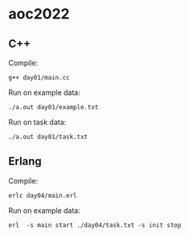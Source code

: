 # aoc2022

## C++

Compile:

```
g++ day01/main.cc
```

Run on example data:

```
./a.out day01/example.txt
```

Run on task data:

```
./a.out day01/task.txt
```

## Erlang

Compile:

```
erlc day04/main.erl
```

Run on example data:

```
erl  -s main start ./day04/task.txt -s init stop
```

